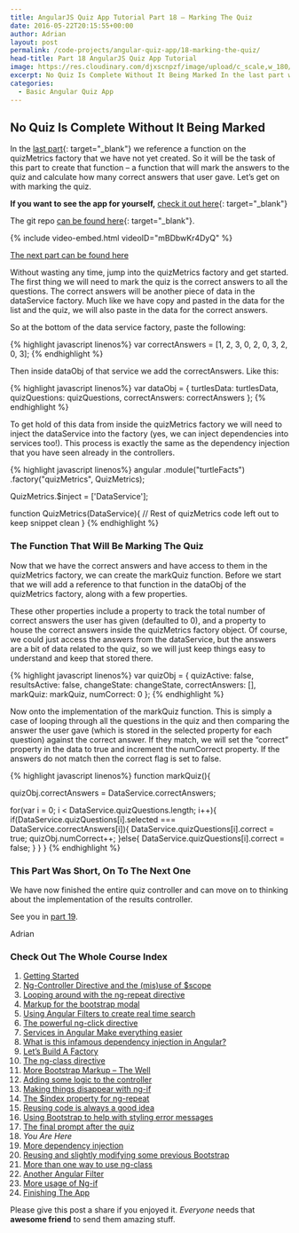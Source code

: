 ```yaml
---
title: AngularJS Quiz App Tutorial Part 18 – Marking The Quiz
date: 2016-05-22T20:15:55+00:00
author: Adrian
layout: post
permalink: /code-projects/angular-quiz-app/18-marking-the-quiz/
head-title: Part 18 AngularJS Quiz App Tutorial
image: https://res.cloudinary.com/djxscnpzf/image/upload/c_scale,w_180/v1463932371/Angular-quiz-part-18_eybezd.jpg
excerpt: No Quiz Is Complete Without It Being Marked In the last part we reference a function on the quizMetrics factory that we have not yet created. So it will be the task of this part to create that function – …
categories:
  - Basic Angular Quiz App
---
```

## No Quiz Is Complete Without It Being Marked

In the [last part]({{site.url}}/code-projects/angular-quiz-app/17-final-prompt/){: target="_blank"}<!--_--> we reference a function on the quizMetrics factory that we have not yet created. So it will be the task of this part to create that function &#8211; a function that will mark the answers to the quiz and calculate how many correct answers that user gave. Let&#8217;s get on with marking the quiz.

**If you want to see the app for yourself,** [check it out here]({{site.url}}/turtlefacts){: target="_blank"}<!--_-->

The git repo [can be found here](https://github.com/adiman9/HungryTurtleFactQuiz){: target="_blank"}<!--_-->.

{% include video-embed.html videoID="mBDbwKr4DyQ" %}

[The next part can be found here]({{site.url}}/code-projects/angular-quiz-app/19-angular-dependency-injection/)

Without wasting any time, jump into the quizMetrics factory and get started. The first thing we will need to mark the quiz is the correct answers to all the questions. The correct answers will be another piece of data in the dataService factory. Much like we have copy and pasted in the data for the list and the quiz, we will also paste in the data for the correct answers.

So at the bottom of the data service factory, paste the following:

{% highlight javascript linenos%}
var correctAnswers = [1, 2, 3, 0, 2, 0, 3, 2, 0, 3];
{% endhighlight %}

Then inside dataObj of that service we add the correctAnswers. Like this:

{% highlight javascript linenos%}
var dataObj = {
  turtlesData: turtlesData,
  quizQuestions: quizQuestions,
  correctAnswers: correctAnswers
};
{% endhighlight %}

To get hold of this data from inside the quizMetrics factory we will need to inject the dataService into the factory (yes, we can inject dependencies into services too!). This process is exactly the same as the dependency injection that you have seen already in the controllers.

{% highlight javascript linenos%}
angular
  .module("turtleFacts")
  .factory("quizMetrics", QuizMetrics);

  QuizMetrics.$inject = ['DataService'];

  function QuizMetrics(DataService){
    // Rest of quizMetrics code left out to keep snippet clean
  }
{% endhighlight %}

### The Function That Will Be Marking The Quiz

Now that we have the correct answers and have access to them in the quizMetrics factory, we can create the markQuiz function. Before we start that we will add a reference to that function in the dataObj of the quizMetrics factory, along with a few properties.

These other properties include a property to track the total number of correct answers the user has given (defaulted to 0), and a property to house the correct answers inside the quizMetrics factory object. Of course, we could just access the answers from the dataService, but the answers are a bit of data related to the quiz, so we will just keep things easy to understand and keep that stored there.

{% highlight javascript linenos%}
var quizObj = {
  quizActive: false,
  resultsActive: false,
  changeState: changeState, 
  correctAnswers: [],
  markQuiz: markQuiz, 
  numCorrect: 0
};
{% endhighlight %}

Now onto the implementation of the markQuiz function. This is simply a case of looping through all the questions in the quiz and then comparing the answer the user gave (which is stored in the selected property for each question) against the correct answer. If they match, we will set the “correct” property in the data to true and increment the numCorrect property. If the answers do not match then the correct flag is set to false.

{% highlight javascript linenos%}
function markQuiz(){

  quizObj.correctAnswers = DataService.correctAnswers;

  for(var i = 0; i < DataService.quizQuestions.length; i++){
    if(DataService.quizQuestions[i].selected === DataService.correctAnswers[i]){
      DataService.quizQuestions[i].correct = true;
      quizObj.numCorrect++;
    }else{
      DataService.quizQuestions[i].correct = false;
    }
  }
}
{% endhighlight %}

### This Part Was Short, On To The Next One

We have now finished the entire quiz controller and can move on to thinking about the implementation of the results controller.

See you in [part 19]({{site.url}}/code-projects/angular-quiz-app/19-angular-dependency-injection/).

Adrian


### Check Out The Whole Course Index

1. [Getting Started]({{site.url}}/code-projects/1-build-angular-quiz-app-scratch/)
2. [Ng-Controller Directive and the (mis)use of $scope]({{site.url}}/code-projects/angular-quiz-app/2-ng-controller-scope/)
3. [Looping around with the ng-repeat directive]({{site.url}}/code-projects/angular-quiz-app/3-ng-repeat-directive/)
4. [Markup for the bootstrap modal]({{site.url}}/code-projects/angular-quiz-app/4-bootstrap-modal/)
5. [Using Angular Filters to create real time search]({{site.url}}/code-projects/angular-quiz-app/5-angular-filters/)
6. [The powerful ng-click directive]({{site.url}}/code-projects/angular-quiz-app/6-ng-click-directive/)
7. [Services in Angular Make everything easier]({{site.url}}/code-projects/angular-quiz-app/7-angular-services/)
8. [What is this infamous dependency injection in Angular?]({{site.url}}/code-projects/angular-quiz-app/8-dependency-injection/)
9. [Let&#8217;s Build A Factory]({{site.url}}/code-projects/angular-quiz-app/9-angular-factories/)
10. [The ng-class directive]({{site.url}}/code-projects/angular-quiz-app/10-ng-class/)
11. [More Bootstrap Markup &#8211; The Well]({{site.url}}/code-projects/angular-quiz-app/11-bootstrap-well/)
12. [Adding some logic to the controller]({{site.url}}/code-projects/angular-quiz-app/12-controller-logic/)
13. [Making things disappear with ng-if]({{site.url}}/code-projects/angular-quiz-app/13-ng-if/)
14. [The $index property for ng-repeat]({{site.url}}/code-projects/angular-quiz-app/14-index-for-ng-repeat/)
15. [Reusing code is always a good idea]({{site.url}}/code-projects/angular-quiz-app/15-reusing-code/)
16. [Using Bootstrap to help with styling error messages]({{site.url}}/code-projects/angular-quiz-app/16-bootstrap-alerts/)
17. [The final prompt after the quiz]({{site.url}}/code-projects/angular-quiz-app/17-final-prompt/)
18. *You Are Here*
19. [More dependency injection]({{site.url}}/code-projects/angular-quiz-app/19-angular-dependency-injection/)
20. [Reusing and slightly modifying some previous Bootstrap]({{site.url}}/code-projects/angular-quiz-app/20-familiar-bootstrap/)
21. [More than one way to use ng-class]({{site.url}}/code-projects/angular-quiz-app/21-function-with-ng-class/)
22. [Another Angular Filter]({{site.url}}/code-projects/angular-quiz-app/22-angular-number-filter/)
23. [More usage of Ng-if]({{site.url}}/code-projects/angular-quiz-app/23-angular-ng-if/)
24. [Finishing The App]({{site.url}}/code-projects/angular-quiz-app/24-finished-angular-project/)

Please give this post a share if you enjoyed it. _Everyone_ needs that **awesome friend** to send them amazing stuff.

